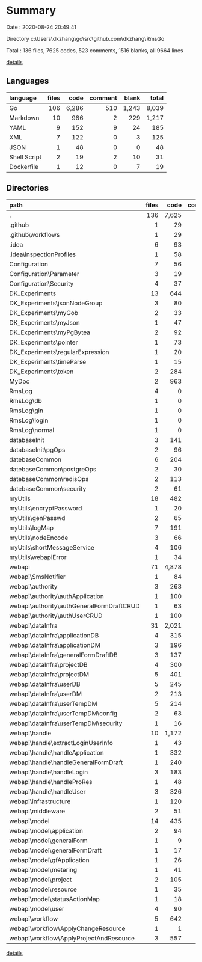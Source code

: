 # Summary

Date : 2020-08-24 20:49:41

Directory c:\Users\dkzhang\go\src\github.com\dkzhang\RmsGo

Total : 136 files,  7625 codes, 523 comments, 1516 blanks, all 9664 lines

[details](details.md)

## Languages
| language | files | code | comment | blank | total |
| :--- | ---: | ---: | ---: | ---: | ---: |
| Go | 106 | 6,286 | 510 | 1,243 | 8,039 |
| Markdown | 10 | 986 | 2 | 229 | 1,217 |
| YAML | 9 | 152 | 9 | 24 | 185 |
| XML | 7 | 122 | 0 | 3 | 125 |
| JSON | 1 | 48 | 0 | 0 | 48 |
| Shell Script | 2 | 19 | 2 | 10 | 31 |
| Dockerfile | 1 | 12 | 0 | 7 | 19 |

## Directories
| path | files | code | comment | blank | total |
| :--- | ---: | ---: | ---: | ---: | ---: |
| . | 136 | 7,625 | 523 | 1,516 | 9,664 |
| .github | 1 | 29 | 0 | 9 | 38 |
| .github\workflows | 1 | 29 | 0 | 9 | 38 |
| .idea | 6 | 93 | 0 | 0 | 93 |
| .idea\inspectionProfiles | 1 | 58 | 0 | 0 | 58 |
| Configuration | 7 | 56 | 8 | 13 | 77 |
| Configuration\Parameter | 3 | 19 | 0 | 5 | 24 |
| Configuration\Security | 4 | 37 | 8 | 8 | 53 |
| DK_Experiments | 13 | 644 | 28 | 113 | 785 |
| DK_Experiments\jsonNodeGroup | 3 | 80 | 0 | 13 | 93 |
| DK_Experiments\myGob | 2 | 33 | 8 | 11 | 52 |
| DK_Experiments\myJson | 1 | 47 | 0 | 8 | 55 |
| DK_Experiments\myPgBytea | 2 | 92 | 0 | 18 | 110 |
| DK_Experiments\pointer | 1 | 73 | 0 | 15 | 88 |
| DK_Experiments\regularExpression | 1 | 20 | 1 | 7 | 28 |
| DK_Experiments\timeParse | 1 | 15 | 0 | 4 | 19 |
| DK_Experiments\token | 2 | 284 | 19 | 37 | 340 |
| MyDoc | 2 | 963 | 2 | 216 | 1,181 |
| RmsLog | 4 | 0 | 0 | 4 | 4 |
| RmsLog\db | 1 | 0 | 0 | 1 | 1 |
| RmsLog\gin | 1 | 0 | 0 | 1 | 1 |
| RmsLog\login | 1 | 0 | 0 | 1 | 1 |
| RmsLog\normal | 1 | 0 | 0 | 1 | 1 |
| databaseInit | 3 | 141 | 0 | 22 | 163 |
| databaseInit\pgOps | 2 | 96 | 0 | 14 | 110 |
| datebaseCommon | 6 | 204 | 32 | 50 | 286 |
| datebaseCommon\postgreOps | 2 | 30 | 9 | 9 | 48 |
| datebaseCommon\redisOps | 2 | 113 | 20 | 28 | 161 |
| datebaseCommon\security | 2 | 61 | 3 | 13 | 77 |
| myUtils | 18 | 482 | 132 | 132 | 746 |
| myUtils\encryptPassword | 1 | 20 | 0 | 4 | 24 |
| myUtils\genPasswd | 2 | 65 | 4 | 14 | 83 |
| myUtils\logMap | 7 | 191 | 83 | 57 | 331 |
| myUtils\nodeEncode | 3 | 66 | 5 | 13 | 84 |
| myUtils\shortMessageService | 4 | 106 | 40 | 36 | 182 |
| myUtils\webapiError | 1 | 34 | 0 | 8 | 42 |
| webapi | 71 | 4,878 | 320 | 941 | 6,139 |
| webapi\SmsNotifier | 1 | 84 | 0 | 18 | 102 |
| webapi\authority | 3 | 263 | 9 | 35 | 307 |
| webapi\authority\authApplication | 1 | 100 | 3 | 13 | 116 |
| webapi\authority\authGeneralFormDraftCRUD | 1 | 63 | 3 | 10 | 76 |
| webapi\authority\authUserCRUD | 1 | 100 | 3 | 12 | 115 |
| webapi\dataInfra | 31 | 2,021 | 57 | 413 | 2,491 |
| webapi\dataInfra\applicationDB | 4 | 315 | 4 | 56 | 375 |
| webapi\dataInfra\applicationDM | 3 | 196 | 2 | 47 | 245 |
| webapi\dataInfra\generalFormDraftDB | 3 | 137 | 0 | 26 | 163 |
| webapi\dataInfra\projectDB | 4 | 300 | 6 | 63 | 369 |
| webapi\dataInfra\projectDM | 5 | 401 | 6 | 86 | 493 |
| webapi\dataInfra\userDB | 5 | 245 | 12 | 35 | 292 |
| webapi\dataInfra\userDM | 2 | 213 | 21 | 50 | 284 |
| webapi\dataInfra\userTempDM | 5 | 214 | 6 | 50 | 270 |
| webapi\dataInfra\userTempDM\config | 2 | 63 | 1 | 13 | 77 |
| webapi\dataInfra\userTempDM\security | 1 | 16 | 0 | 5 | 21 |
| webapi\handle | 10 | 1,172 | 95 | 200 | 1,467 |
| webapi\handle\extractLoginUserInfo | 1 | 43 | 26 | 9 | 78 |
| webapi\handle\handleApplication | 1 | 332 | 2 | 50 | 384 |
| webapi\handle\handleGeneralFormDraft | 1 | 240 | 15 | 37 | 292 |
| webapi\handle\handleLogin | 3 | 183 | 23 | 40 | 246 |
| webapi\handle\handleProRes | 1 | 48 | 15 | 15 | 78 |
| webapi\handle\handleUser | 3 | 326 | 14 | 49 | 389 |
| webapi\infrastructure | 1 | 120 | 14 | 29 | 163 |
| webapi\middleware | 2 | 51 | 14 | 16 | 81 |
| webapi\model | 14 | 435 | 81 | 103 | 619 |
| webapi\model\application | 2 | 94 | 3 | 18 | 115 |
| webapi\model\generalForm | 1 | 9 | 0 | 2 | 11 |
| webapi\model\generalFormDraft | 1 | 17 | 1 | 4 | 22 |
| webapi\model\gfApplication | 1 | 26 | 6 | 8 | 40 |
| webapi\model\metering | 1 | 41 | 0 | 9 | 50 |
| webapi\model\project | 2 | 105 | 7 | 21 | 133 |
| webapi\model\resource | 1 | 35 | 0 | 8 | 43 |
| webapi\model\statusActionMap | 1 | 18 | 1 | 5 | 24 |
| webapi\model\user | 4 | 90 | 63 | 28 | 181 |
| webapi\workflow | 5 | 642 | 46 | 96 | 784 |
| webapi\workflow\ApplyChangeResource | 1 | 1 | 0 | 1 | 2 |
| webapi\workflow\ApplyProjectAndResource | 3 | 557 | 40 | 78 | 675 |

[details](details.md)